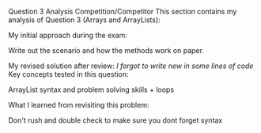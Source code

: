 Question 3 Analysis
Competition/Competitor
This section contains my analysis of Question 3 (Arrays and ArrayLists):

My initial approach during the exam:

Write out the scenario and how the methods work on paper.

My revised solution after review:
*I forgot to write new in some lines of code*
Key concepts tested in this question:

ArrayList syntax and problem solving skills + loops

What I learned from revisiting this problem:

Don't rush and double check to make sure you dont forget syntax
